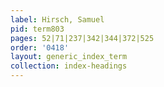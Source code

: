 ```yaml
---
label: Hirsch, Samuel
pid: term803
pages: 52|71|237|342|344|372|525
order: '0418'
layout: generic_index_term
collection: index-headings
---
```


